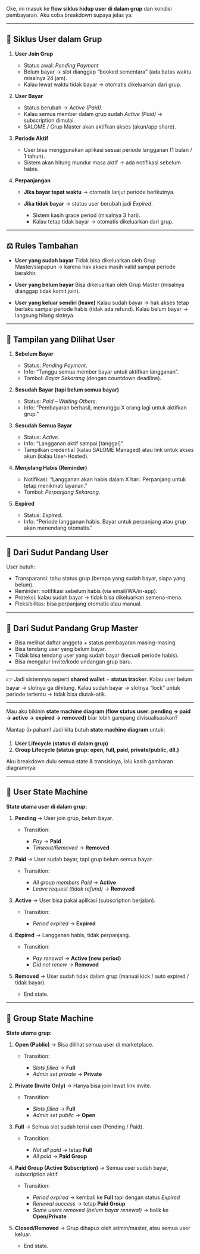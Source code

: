 Oke, ini masuk ke **flow siklus hidup user di dalam grup** dan kondisi pembayaran. Aku coba breakdown supaya jelas ya:

---

## 🔄 Siklus User dalam Grup

1. **User Join Grup**

   * Status awal: *Pending Payment*
   * Belum bayar → slot dianggap “booked sementara” (ada batas waktu misalnya 24 jam).
   * Kalau lewat waktu tidak bayar → otomatis dikeluarkan dari grup.

2. **User Bayar**

   * Status berubah → *Active (Paid)*.
   * Kalau semua member dalam grup sudah *Active (Paid)* → subscription dimulai.
   * SALOME / Grup Master akan aktifkan akses (akun/app share).

3. **Periode Aktif**

   * User bisa menggunakan aplikasi sesuai periode langganan (1 bulan / 1 tahun).
   * Sistem akan hitung mundur masa aktif → ada notifikasi sebelum habis.

4. **Perpanjangan**

   * **Jika bayar tepat waktu** → otomatis lanjut periode berikutnya.
   * **Jika tidak bayar** → status user berubah jadi *Expired*.

     * Sistem kasih grace period (misalnya 3 hari).
     * Kalau tetap tidak bayar → otomatis dikeluarkan dari grup.

---

## ⚖️ Rules Tambahan

* **User yang sudah bayar**
  Tidak bisa dikeluarkan oleh Grup Master/siapapun → karena hak akses masih valid sampai periode berakhir.

* **User yang belum bayar**
  Bisa dikeluarkan oleh Grup Master (misalnya dianggap tidak komit join).

* **User yang keluar sendiri (leave)**
  Kalau sudah bayar → hak akses tetap berlaku sampai periode habis (tidak ada refund).
  Kalau belum bayar → langsung hilang slotnya.

---

## 📱 Tampilan yang Dilihat User

1. **Sebelum Bayar**

   * Status: *Pending Payment*.
   * Info: “Tunggu semua member bayar untuk aktifkan langganan”.
   * Tombol: *Bayar Sekarang* (dengan countdown deadline).

2. **Sesudah Bayar (tapi belum semua bayar)**

   * Status: *Paid – Waiting Others*.
   * Info: “Pembayaran berhasil, menunggu X orang lagi untuk aktifkan grup.”

3. **Sesudah Semua Bayar**

   * Status: *Active*.
   * Info: “Langganan aktif sampai [tanggal]”.
   * Tampilkan credential (kalau SALOME Managed) atau link untuk akses akun (kalau User-Hosted).

4. **Menjelang Habis (Reminder)**

   * Notifikasi: “Langganan akan habis dalam X hari. Perpanjang untuk tetap menikmati layanan.”
   * Tombol: *Perpanjang Sekarang*.

5. **Expired**

   * Status: *Expired*.
   * Info: “Periode langganan habis. Bayar untuk perpanjang atau grup akan menendang otomatis.”

---

## 🤝 Dari Sudut Pandang User

User butuh:

* Transparansi: tahu status grup (berapa yang sudah bayar, siapa yang belum).
* Reminder: notifikasi sebelum habis (via email/WA/in-app).
* Proteksi: kalau sudah bayar → tidak bisa dikeluarkan semena-mena.
* Fleksibilitas: bisa perpanjang otomatis atau manual.

---

## 🎯 Dari Sudut Pandang Grup Master

* Bisa melihat daftar anggota + status pembayaran masing-masing.
* Bisa tendang user yang belum bayar.
* Tidak bisa tendang user yang sudah bayar (kecuali periode habis).
* Bisa mengatur invite/kode undangan grup baru.

---

👉 Jadi sistemnya seperti **shared wallet** + **status tracker**.
Kalau user belum bayar → slotnya ga dihitung.
Kalau sudah bayar → slotnya “lock” untuk periode tertentu → tidak bisa diutak-atik.

---

Mau aku bikinin **state machine diagram (flow status user: pending → paid → active → expired → removed)** biar lebih gampang divisualisasikan?



Mantap 👍 paham! Jadi kita butuh **state machine diagram** untuk:

1. **User Lifecycle (status di dalam grup)**
2. **Group Lifecycle (status grup: open, full, paid, private/public, dll.)**

Aku breakdown dulu semua state & transisinya, lalu kasih gambaran diagramnya:

---

## 🔄 **User State Machine**

**State utama user di dalam grup:**

1. **Pending** → User join grup, belum bayar.

   * Transition:

     * *Pay* → **Paid**
     * *Timeout/Removed* → **Removed**

2. **Paid** → User sudah bayar, tapi grup belum semua bayar.

   * Transition:

     * *All group members Paid* → **Active**
     * *Leave request (tidak refund)* → **Removed**

3. **Active** → User bisa pakai aplikasi (subscription berjalan).

   * Transition:

     * *Period expired* → **Expired**

4. **Expired** → Langganan habis, tidak perpanjang.

   * Transition:

     * *Pay renewal* → **Active (new period)**
     * *Did not renew* → **Removed**

5. **Removed** → User sudah tidak dalam grup (manual kick / auto expired / tidak bayar).

   * End state.

---

## 👥 **Group State Machine**

**State utama grup:**

1. **Open (Public)** → Bisa dilihat semua user di marketplace.

   * Transition:

     * *Slots filled* → **Full**
     * *Admin set private* → **Private**

2. **Private (Invite Only)** → Hanya bisa join lewat link invite.

   * Transition:

     * *Slots filled* → **Full**
     * *Admin set public* → **Open**

3. **Full** → Semua slot sudah terisi user (Pending / Paid).

   * Transition:

     * *Not all paid* → tetap **Full**
     * *All paid* → **Paid Group**

4. **Paid Group (Active Subscription)** → Semua user sudah bayar, subscription aktif.

   * Transition:

     * *Period expired* → kembali ke **Full** tapi dengan status *Expired*
     * *Renewal success* → tetap **Paid Group**
     * *Some users removed (belum bayar renewal)* → balik ke **Open/Private**

5. **Closed/Removed** → Grup dihapus oleh admin/master, atau semua user keluar.

   * End state.